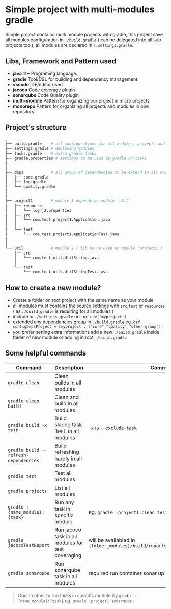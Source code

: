 # Simple project with multi-modules gradle

Simple project contains multi module projects with gradle, this project save all modules configuration in `./build.gradle` ( can be delegated into all sub projects too ), all modules are declared in `/.settings.gradle`.

## Libs, Framework and Pattern used

  - **java 11+** Programing language.
  - **gradle** Tool/DSL for building and dependency management.
  - **vscode** IDE/editor used
  - **jacoco** Code coverage plugin
  - **sonarqube** Code Quality plugin 
  - **multi-module**  Pattern for organizing our project in micro projects
  - **monorepo** Pattern for organizing all projects and modules in one repository


## Project's structure

```bash
.
├── build.gradle    # all configurations for all modules, projects and dependencies
├── settings.gradle # declaring modules
├── tasks.gradle    # extra gradle tasks
├── gradle.properties # settings to be used by gradle on tasks
│
│
├── deps            # all group of dependencies to be extend in all module
│   ├── core.gradle
│   ├── log.gradle
│   └── quality.gradle
│
│
├── project1        # module 1 depends on module 'util'
│   ├── resource
│   │   └── log4j2.properties
│   ├── src
│   │   └── com.test.project1.Application.java
│   │
│   └── test
│       └── com.test.project1.ApplicationTest.java
│
│
└── util            # module 2 ( lib to be used on module 'project1')
    ├── src
    │   └── com.test.util.UtilString.java
    │
    └── test
        └── com.test.util.UtilStringTest.java


```

## How to create a new module?

  - Create a folder on root project with the same name as your module
  - all modules must contains the source settings with `src`,`test` or `resources` ( as `./build.gradle` is requiring for all modules )
  - include in `./settings.gradle` on `include('myproject')`
  - extended any dependencies group in `./build.gradle` eg. `def configDepsProject = [myproject : ["core","quality","other-group"]]`
  - you prefer setting extra informations add a new `./build.gradle` inside folder of new module or adding in root `./build.gradle`


## Some helpful commands
Command                           |  Description              | Comments
---                               |  ---                      | ---
`gradle clean`                    |  Clean builds in all modules      |
`gradle clean build`              |  Clean and build in all modules   |
`gradle build -x test`            |  Build skping task 'test' in all modules | `-x` is `--exclude-task` 
`gradle build --refresh-dependencies` | Build refreshing hardly in all modules |
`gradle test`                     |  Test all modules |
`gradle projects`                 |  List all modules |
`gradle :{name_module}:{task}`    |  Run any task in specific module | eg. `gradle :project1:clean test` or `gradle :project1:run`
`gradle jacocoTestReport`         |  Run jacoco task in all modules for test coveraging  |  will be availabled in `{folder_modules}/build/reports/jacoco/test/html/index.html`
`gradle sonarqube`                |  Run sonarqube task in all modules | required run container sonar up with `gradle sonar-up`


> Obs: In other to run tasks in specific  module try `gradle :{name_module}:{task}` eg. `gradle :project1:sonarqube`

